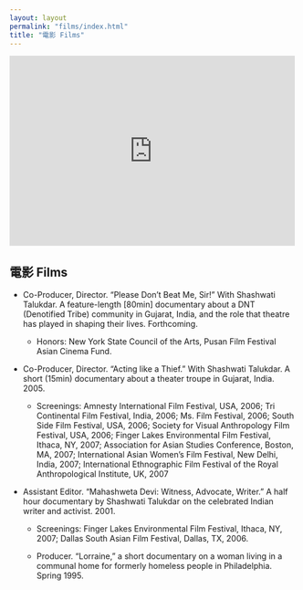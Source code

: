 ```yaml
---
layout: layout
permalink: "films/index.html"
title: "電影 Films"
---
```

<section class="content">
	<iframe src="https://player.vimeo.com/video/27718057" width="500" height="333" frameborder="0" webkitallowfullscreen mozallowfullscreen allowfullscreen></iframe>
	
# 電影 Films

*   Co-Producer, Director. “Please Don’t Beat Me, Sir!” With Shashwati Talukdar. A feature-length [80min] documentary about a DNT (Denotified Tribe) community in Gujarat, India, and the role that theatre has played in shaping their lives. Forthcoming.

    *   Honors: New York State Council of the Arts, Pusan Film Festival Asian Cinema Fund.

*   Co-Producer, Director. “Acting like a Thief.” With Shashwati Talukdar. A short (15min) documentary about a theater troupe in Gujarat, India. 2005.

    *   Screenings: Amnesty International Film Festival, USA, 2006; Tri Continental Film Festival, India, 2006; Ms. Film Festival, 2006; South Side Film Festival, USA, 2006; Society for Visual Anthropology Film Festival, USA, 2006; Finger Lakes Environmental Film Festival, Ithaca, NY, 2007; Association for Asian Studies Conference, Boston, MA, 2007; International Asian Women’s Film Festival, New Delhi, India, 2007; International Ethnographic Film Festival of the Royal Anthropological Institute, UK, 2007

*   Assistant Editor. “Mahashweta Devi: Witness, Advocate, Writer.” A half hour documentary by Shashwati Talukdar on the celebrated Indian writer and activist. 2001.

    *   Screenings: Finger Lakes Environmental Film Festival, Ithaca, NY, 2007; Dallas South Asian Film Festival, Dallas, TX, 2006.

    *   Producer. “Lorraine,” a short documentary on a woman living in a communal home for formerly homeless people in Philadelphia. Spring 1995.
</section>